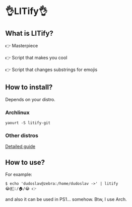 # 👌LITify👌
## What is LITify?

👉 Masterpiece

👉 Script that makes you cool

👉 Script that changes substrings for emojis

## How to install?

Depends on your distro.

### Archlinux

`yaourt -S litify-git`

### Other distros

[Detailed guide](https://wiki.archlinux.org/index.php/Installation_guide)

## How to use?

For example:
```
$ echo 'dudoslav@zebra:/home/dudoslav ->' | litify
😂@🦓:/🏠/😂 👉
```

and also it can be used in PS1... somehow.
Btw, I use Arch.
